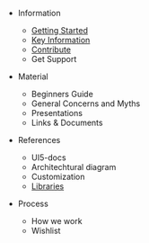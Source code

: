 * Information
  * [Getting Started](sidebar/gettingStarted.md)
  * [Key Information](sidebar/keyInformation.md)
  * [Contribute](sidebar/contribute.md)
  * Get Support

* Material

  * Beginners Guide
  * General Concerns and Myths
  * Presentations
  * Links & Documents

* References
  * UI5-docs
  * Architechtural diagram
  * Customization
  * [Libraries](sidebar/library.md)

* Process

  * How we work
  * Wishlist
